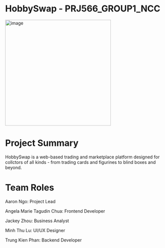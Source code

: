 # HobbySwap - PRJ566_GROUP1_NCC
<img width="340" height="340" alt="image" src="https://github.com/user-attachments/assets/b4031138-6e50-4338-9d1f-28de98ef5041" />



# Project Summary
HobbySwap is a web-based trading and marketplace platform designed for collctors of all kinds - from trading cards and figurines to blind boxes and beyond.


# Team Roles
Aaron Ngo: Project Lead

Angela Marie Tagudin Chua: Frontend Developer  

Jackey Zhou: Business Analyst   

Minh Thu Lu: UI/UX Designer  

Trung Kien Phan: Backend Developer  


